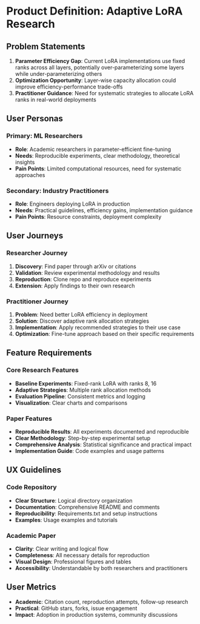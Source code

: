 # Product Definition: Adaptive LoRA Research

## Problem Statements
1. **Parameter Efficiency Gap**: Current LoRA implementations use fixed ranks across all layers, potentially over-parameterizing some layers while under-parameterizing others
2. **Optimization Opportunity**: Layer-wise capacity allocation could improve efficiency-performance trade-offs
3. **Practitioner Guidance**: Need for systematic strategies to allocate LoRA ranks in real-world deployments

## User Personas
### Primary: ML Researchers
- **Role**: Academic researchers in parameter-efficient fine-tuning
- **Needs**: Reproducible experiments, clear methodology, theoretical insights
- **Pain Points**: Limited computational resources, need for systematic approaches

### Secondary: Industry Practitioners  
- **Role**: Engineers deploying LoRA in production
- **Needs**: Practical guidelines, efficiency gains, implementation guidance
- **Pain Points**: Resource constraints, deployment complexity

## User Journeys
### Researcher Journey
1. **Discovery**: Find paper through arXiv or citations
2. **Validation**: Review experimental methodology and results
3. **Reproduction**: Clone repo and reproduce experiments
4. **Extension**: Apply findings to their own research

### Practitioner Journey
1. **Problem**: Need better LoRA efficiency in deployment
2. **Solution**: Discover adaptive rank allocation strategies
3. **Implementation**: Apply recommended strategies to their use case
4. **Optimization**: Fine-tune approach based on their specific requirements

## Feature Requirements
### Core Research Features
- **Baseline Experiments**: Fixed-rank LoRA with ranks 8, 16
- **Adaptive Strategies**: Multiple rank allocation methods
- **Evaluation Pipeline**: Consistent metrics and logging
- **Visualization**: Clear charts and comparisons

### Paper Features
- **Reproducible Results**: All experiments documented and reproducible
- **Clear Methodology**: Step-by-step experimental setup
- **Comprehensive Analysis**: Statistical significance and practical impact
- **Implementation Guide**: Code examples and usage patterns

## UX Guidelines
### Code Repository
- **Clear Structure**: Logical directory organization
- **Documentation**: Comprehensive README and comments
- **Reproducibility**: Requirements.txt and setup instructions
- **Examples**: Usage examples and tutorials

### Academic Paper
- **Clarity**: Clear writing and logical flow
- **Completeness**: All necessary details for reproduction
- **Visual Design**: Professional figures and tables
- **Accessibility**: Understandable by both researchers and practitioners

## User Metrics
- **Academic**: Citation count, reproduction attempts, follow-up research
- **Practical**: GitHub stars, forks, issue engagement
- **Impact**: Adoption in production systems, community discussions 